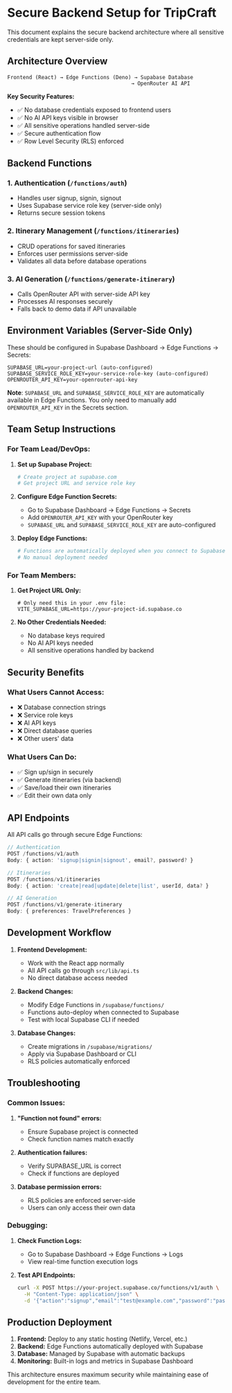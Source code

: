 # Secure Backend Setup for TripCraft

This document explains the secure backend architecture where all sensitive credentials are kept server-side only.

## Architecture Overview

```
Frontend (React) → Edge Functions (Deno) → Supabase Database
                                        → OpenRouter AI API
```

**Key Security Features:**
- ✅ No database credentials exposed to frontend users
- ✅ No AI API keys visible in browser
- ✅ All sensitive operations handled server-side
- ✅ Secure authentication flow
- ✅ Row Level Security (RLS) enforced

## Backend Functions

### 1. Authentication (`/functions/auth`)
- Handles user signup, signin, signout
- Uses Supabase service role key (server-side only)
- Returns secure session tokens

### 2. Itinerary Management (`/functions/itineraries`)
- CRUD operations for saved itineraries
- Enforces user permissions server-side
- Validates all data before database operations

### 3. AI Generation (`/functions/generate-itinerary`)
- Calls OpenRouter API with server-side API key
- Processes AI responses securely
- Falls back to demo data if API unavailable

## Environment Variables (Server-Side Only)

These should be configured in Supabase Dashboard → Edge Functions → Secrets:

```env
SUPABASE_URL=your-project-url (auto-configured)
SUPABASE_SERVICE_ROLE_KEY=your-service-role-key (auto-configured)
OPENROUTER_API_KEY=your-openrouter-api-key
```

**Note**: `SUPABASE_URL` and `SUPABASE_SERVICE_ROLE_KEY` are automatically available in Edge Functions. You only need to manually add `OPENROUTER_API_KEY` in the Secrets section.

## Team Setup Instructions

### For Team Lead/DevOps:

1. **Set up Supabase Project:**
   ```bash
   # Create project at supabase.com
   # Get project URL and service role key
   ```

2. **Configure Edge Function Secrets:**
   - Go to Supabase Dashboard → Edge Functions → Secrets
   - Add `OPENROUTER_API_KEY` with your OpenRouter key
   - `SUPABASE_URL` and `SUPABASE_SERVICE_ROLE_KEY` are auto-configured

3. **Deploy Edge Functions:**
   ```bash
   # Functions are automatically deployed when you connect to Supabase
   # No manual deployment needed
   ```

### For Team Members:

1. **Get Project URL Only:**
   ```env
   # Only need this in your .env file:
   VITE_SUPABASE_URL=https://your-project-id.supabase.co
   ```

2. **No Other Credentials Needed:**
   - No database keys required
   - No AI API keys needed
   - All sensitive operations handled by backend

## Security Benefits

### What Users Cannot Access:
- ❌ Database connection strings
- ❌ Service role keys
- ❌ AI API keys
- ❌ Direct database queries
- ❌ Other users' data

### What Users Can Do:
- ✅ Sign up/sign in securely
- ✅ Generate itineraries (via backend)
- ✅ Save/load their own itineraries
- ✅ Edit their own data only

## API Endpoints

All API calls go through secure Edge Functions:

```typescript
// Authentication
POST /functions/v1/auth
Body: { action: 'signup|signin|signout', email?, password? }

// Itineraries
POST /functions/v1/itineraries
Body: { action: 'create|read|update|delete|list', userId, data? }

// AI Generation
POST /functions/v1/generate-itinerary
Body: { preferences: TravelPreferences }
```

## Development Workflow

1. **Frontend Development:**
   - Work with the React app normally
   - All API calls go through `src/lib/api.ts`
   - No direct database access needed

2. **Backend Changes:**
   - Modify Edge Functions in `/supabase/functions/`
   - Functions auto-deploy when connected to Supabase
   - Test with local Supabase CLI if needed

3. **Database Changes:**
   - Create migrations in `/supabase/migrations/`
   - Apply via Supabase Dashboard or CLI
   - RLS policies automatically enforced

## Troubleshooting

### Common Issues:

1. **"Function not found" errors:**
   - Ensure Supabase project is connected
   - Check function names match exactly

2. **Authentication failures:**
   - Verify SUPABASE_URL is correct
   - Check if functions are deployed

3. **Database permission errors:**
   - RLS policies are enforced server-side
   - Users can only access their own data

### Debugging:

1. **Check Function Logs:**
   - Go to Supabase Dashboard → Edge Functions → Logs
   - View real-time function execution logs

2. **Test API Endpoints:**
   ```bash
   curl -X POST https://your-project.supabase.co/functions/v1/auth \
     -H "Content-Type: application/json" \
     -d '{"action":"signup","email":"test@example.com","password":"password123"}'
   ```

## Production Deployment

1. **Frontend:** Deploy to any static hosting (Netlify, Vercel, etc.)
2. **Backend:** Edge Functions automatically deployed with Supabase
3. **Database:** Managed by Supabase with automatic backups
4. **Monitoring:** Built-in logs and metrics in Supabase Dashboard

This architecture ensures maximum security while maintaining ease of development for the entire team.